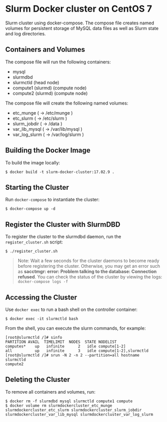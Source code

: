# Slurm Docker cluster on CentOS 7

Slurm cluster using docker-compose.
The compose file creates named volumes for persistent storage of MySQL data files as well as
Slurm state and log directories.

## Containers and Volumes

The compose file will run the following containers:

* mysql
* slurmdbd
* slurmctld (head node)
* compute1 (slurmd) (compute node)
* compute2 (slurmd) (compute node)

The compose file will create the following named volumes:

* etc_munge         ( -> /etc/munge     )
* etc_slurm         ( -> /etc/slurm     )
* slurm_jobdir      ( -> /data          )
* var_lib_mysql     ( -> /var/lib/mysql )
* var_log_slurm     ( -> /var/log/slurm )

## Building the Docker Image

To build the image locally:

```console
$ docker build -t slurm-docker-cluster:17.02.9 .
```

## Starting the Cluster

Run `docker-compose` to instantiate the cluster:

```console
$ docker-compose up -d
```

## Register the Cluster with SlurmDBD

To register the cluster to the slurmdbd daemon, run the `register_cluster.sh`
script:

```console
$ ./register_cluster.sh
```

> Note: Wait a few seconds for the cluster daemons to become ready before registering
> the cluster.  Otherwise, you may get an error such as
>  **sacctmgr: error: Problem talking to the database: Connection refused**.
> You can check the status of the cluster by viewing the logs: `docker-compose
> logs -f`

## Accessing the Cluster

Use `docker exec` to run a bash shell on the controller container:

```console
$ docker exec -it slurmctld bash
```

From the shell, you can execute the slurm commands, for example:

```console
[root@slurmctld /]# sinfo
PARTITION AVAIL  TIMELIMIT  NODES  STATE NODELIST
computes*    up   infinite      2   idle compute[1-2]
all          up   infinite      3   idle compute[1-2],slurmctld
[root@slurmctld /]# srun -N 2 -n 2 --partition=all hostname
slurmctld
compute2
```

## Deleting the Cluster

To remove all containers and volumes, run:

```console
$ docker rm -f slurmdbd mysql slurmctld compute1 compute
$ docker volume rm slurmdockercluster_etc_munge slurmdockercluster_etc_slurm slurmdockercluster_slurm_jobdir slurmdockercluster_var_lib_mysql slurmdockercluster_var_log_slurm
```
